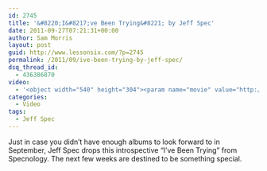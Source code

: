 ```yaml
---
id: 2745
title: '&#8220;I&#8217;ve Been Trying&#8221; by Jeff Spec'
date: 2011-09-27T07:21:31+00:00
author: Sam Morris
layout: post
guid: http://www.lessonsix.com/?p=2745
permalink: /2011/09/ive-been-trying-by-jeff-spec/
dsq_thread_id:
  - 436386870
video:
  - '<object width="540" height="304"><param name="movie" value="http://www.youtube.com/v/2lI2NwzXmc4?version=3&amp;hl=en_GB"></param><param name="allowFullScreen" value="true"></param><param name="allowscriptaccess" value="always"></param><embed src="http://www.youtube.com/v/2lI2NwzXmc4?version=3&amp;hl=en_GB" type="application/x-shockwave-flash" width="540" height="304" allowscriptaccess="always" allowfullscreen="true"></embed></object>'
categories:
  - Video
tags:
  - Jeff Spec
---
```

Just in case you didn&#8217;t have enough albums to look forward to in September, Jeff Spec drops this introspective &#8220;I&#8217;ve Been Trying&#8221; from Specnology. The next few weeks are destined to be something special.